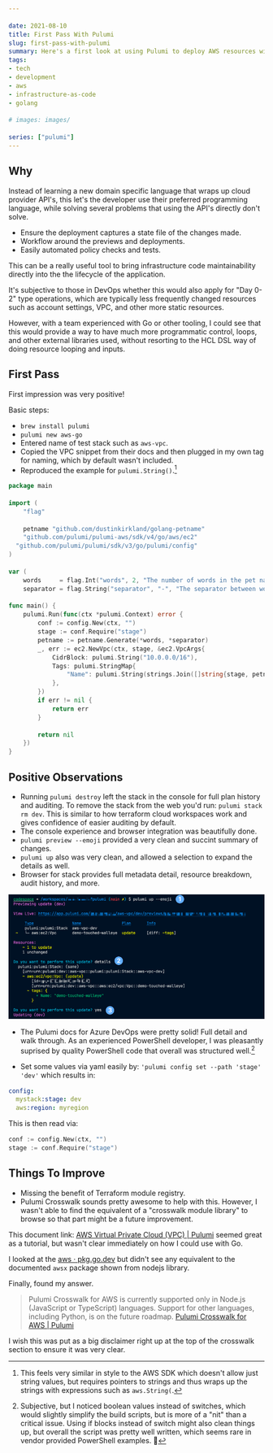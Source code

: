 ```yaml
---

date: 2021-08-10
title: First Pass With Pulumi
slug: first-pass-with-pulumi
summary: Here's a first look at using Pulumi to deploy AWS resources with Go.
tags:
- tech
- development
- aws
- infrastructure-as-code
- golang

# images: images/

series: ["pulumi"]
---
```


## Why

Instead of learning a new domain specific language that wraps up cloud provider API's, this let's the developer use their preferred programming language, while solving several problems that using the API's directly don't solve.

- Ensure the deployment captures a state file of the changes made.
- Workflow around the previews and deployments.
- Easily automated policy checks and tests.

This can be a really useful tool to bring infrastructure code maintainability directly into the the lifecycle of the application.

It's subjective to those in DevOps whether this would also apply for "Day 0-2" type operations, which are typically less frequently changed resources such as account settings, VPC, and other more static resources.

However, with a team experienced with Go or other tooling, I could see that this would provide a way to have much more programmatic control, loops, and other external libraries used, without resorting to the HCL DSL way of doing resource looping and inputs.

## First Pass

First impression was very positive!

Basic steps:

- `brew install pulumi`
- `pulumi new aws-go`
- Entered name of test stack such as `aws-vpc`.
- Copied the VPC snippet from their docs and then plugged in my own tag for naming, which by default wasn't included.
- Reproduced the example for `pulumi.String()`.[^string]

```go
package main

import (
	"flag"

	petname "github.com/dustinkirkland/golang-petname"
	"github.com/pulumi/pulumi-aws/sdk/v4/go/aws/ec2"
  "github.com/pulumi/pulumi/sdk/v3/go/pulumi/config"
)

var (
	words     = flag.Int("words", 2, "The number of words in the pet name")
	separator = flag.String("separator", "-", "The separator between words in the pet name"))

func main() {
	pulumi.Run(func(ctx *pulumi.Context) error {
		conf := config.New(ctx, "")
		stage := conf.Require("stage")
		petname := petname.Generate(*words, *separator)
		_, err := ec2.NewVpc(ctx, stage, &ec2.VpcArgs{
			CidrBlock: pulumi.String("10.0.0.0/16"),
			Tags: pulumi.StringMap{
				"Name": pulumi.String(strings.Join([]string{stage, petname}, "-")),
			},
		})
		if err != nil {
			return err
		}

		return nil
	})
}
```

## Positive Observations

- Running `pulumi destroy` left the stack in the console for full plan history and auditing.
To remove the stack from the web you'd run: `pulumi stack rm dev`.
This is similar to how terraform cloud workspaces work and gives confidence of easier auditing by default.
- The console experience and browser integration was beautifully done.
- `pulumi preview --emoji` provided a very clean and succint summary of changes.
- `pulumi up` also was very clean, and allowed a selection to expand the details as well.
- Browser for stack provides full metadata detail, resource breakdown, audit history, and more.

![Great Console Preview & Interaction Experience](images/2021-08-10-15.47.41-pulumi-preview.png "Great Console Preview & Interaction Experience")

- The Pulumi docs for Azure DevOps were pretty solid!
Full detail and walk through.
As an experienced PowerShell developer, I was pleasantly suprised by quality PowerShell code that overall was structured well.[^powershell-build-script]

- Set some values via yaml easily by: `'pulumi config set --path 'stage' 'dev'` which results in:

```yaml
config:
  mystack:stage: dev
  aws:region: myregion
```

This is then read via:

```go
conf := config.New(ctx, "")
stage := conf.Require("stage")
```

## Things To Improve

- Missing the benefit of Terraform module registry.
- Pulumi Crosswalk sounds pretty awesome to help with this.
However, I wasn't able to find the equivalent of a "crosswalk module library" to browse so that part might be a future improvement.

This document link: [AWS Virtual Private Cloud (VPC) | Pulumi](https://www.pulumi.com/docs/guides/crosswalk/aws/vpc/) seemed great as a tutorial, but wasn't clear immediately on how I could use with Go.

I looked at the [aws · pkg.go.dev](https://pkg.go.dev/github.com/pulumi/pulumi-aws/sdk/v4@v4.15.0/go/aws) but didn't see any equivalent to the documented `awsx` package shown from nodejs library.

Finally, found my answer.

> Pulumi Crosswalk for AWS is currently supported only in Node.js (JavaScript or TypeScript) languages. Support for other languages, including Python, is on the future roadmap. [Pulumi Crosswalk for AWS | Pulumi](https://www.pulumi.com/docs/guides/crosswalk/aws/#what-languages-are-supported)

I wish this was put as a big disclaimer right up at the top of the crosswalk section to ensure it was very clear.

[^string]: This feels very similar in style to the AWS SDK which doesn't allow just string values, but requires pointers to strings and thus wraps up the strings with expressions such as `aws.String(`.

[^powershell-build-script]: Subjective, but I noticed boolean values instead of switches, which would slightly simplify the build scripts, but is more of a "nit" than a critical issue. Using if blocks instead of switch might also clean things up, but overall the script was pretty well written, which seems rare in vendor provided PowerShell examples. 👏

